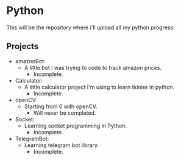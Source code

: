 # Python
This will be the repository where i'll upload all my python progress:
## Projects
  - amazonBot:
    - A little bot i was trying to code to track amazon prices.
      - Incomplete.
  - Calculator:
    - A little calculator project I'm using to learn tkinter in python.
      - Incomplete.
  - openCV:
    - Starting from 0 with openCV. 
      - Will never be completed.
  - Socket:
    - Learning socket programming in Python.
      - Incomplete.  
  - TelegramBot:
    - Learning telegram bot library.
      - Incomplete.  

